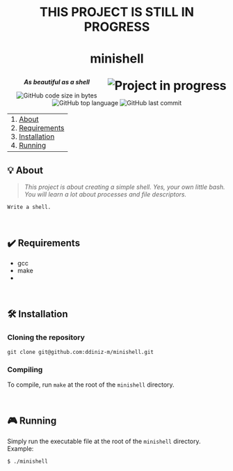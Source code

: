 <h1>
	<p align="center">THIS PROJECT IS STILL IN PROGRESS</p>
</h1>

<h1>
	<p align="center">minishell</p>
	<img align="right" alt="Project in progress" src="https://img.shields.io/badge/-Project%20In%20Progress-red">
</h1>
<p align="center">
	<b><i>As beautiful as a shell</b></i>
</p>
<p align="center">
	<img alt="GitHub code size in bytes" src="https://img.shields.io/github/languages/code-size/ddiniz-m/minishell">
	<img alt="GitHub top language" src="https://img.shields.io/github/languages/top/ddiniz-m/minishell">
	<img alt="GitHub last commit" src="https://img.shields.io/github/last-commit/ddiniz-m/minishell">
</p>
<table>
<tr>
<td>
	1. <a href="https://github.com/ddiniz-m/minishell#-about">About</a><br>
	2. <a href="https://github.com/ddiniz-m/minishell#%EF%B8%8F-requirements">Requirements</a><br>
	3. <a href="https://github.com/ddiniz-m/minishell#%EF%B8%8F-installation">Installation</a><br>
	4. <a href="https://github.com/ddiniz-m/minishell#-running">Running</a><br>
</td>
</tr>
</table>

## 💡 About

> _This project is about creating a simple shell. Yes, your own little bash. You will learn a lot about processes and file descriptors._

	Write a shell.

<br>

## ✔️ Requirements
* gcc
* make
*

<br>

## 🛠️ Installation

### Cloning the repository

```
git clone git@github.com:ddiniz-m/minishell.git
```

### Compiling

To compile, run `make` at the root of the `minishell` directory.

<br>

## 🎮 Running

Simply run the executable file at the root of the `minishell` directory. Example:
```Shell
$ ./minishell
```
